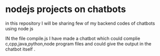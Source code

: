 # nodejs projects on chatbots
in this repository I will be sharing few of my backend codes of chatbots using node js 

IN the file compile.js I have made a chatbot which could complie c,cpp,java,python,node program files and could give the output in the chatbot itself . 
